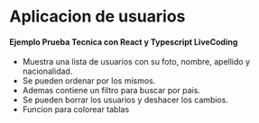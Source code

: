 # Aplicacion de usuarios
#### Ejemplo Prueba Tecnica con React y Typescript LiveCoding

- Muestra una lista de usuarios con su foto, nombre, apellido y nacionalidad.
- Se pueden ordenar por los mismos.
- Ademas contiene un filtro para buscar por pais.
- Se pueden borrar los usuarios y deshacer los cambios.
- Funcion para colorear tablas
